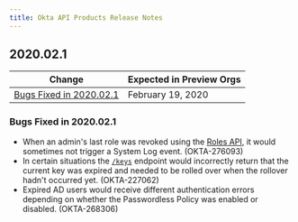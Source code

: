 ```yaml
---
title: Okta API Products Release Notes
---
```


## 2020.02.1

| Change                                             | Expected in Preview Orgs |
|----------------------------------------------------|--------------------------|
| [Bugs Fixed in 2020.02.1](#bug-fixed-in-2020-02-1) | February 19, 2020        |

### Bugs Fixed in 2020.02.1

* When an admin's last role was revoked using the [Roles API](/docs/reference/api/roles/), it would sometimes not trigger a System Log event. (OKTA-276093)
* In certain situations the [`/keys`](/docs/reference/api/oidc/#keys) endpoint would incorrectly return that the current key was expired and needed to be rolled over when the rollover hadn't occurred yet. (OKTA-227062)
* Expired AD users would receive different authentication errors depending on whether the Passwordless Policy was enabled or disabled. (OKTA-268306)
